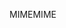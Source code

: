 <span data-ttu-id="b1f38-101">MIME</span><span class="sxs-lookup"><span data-stu-id="b1f38-101">MIME</span></span>
